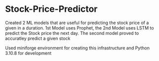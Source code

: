 # Stock-Price-Predictor
Created 2 ML models that are useful for predicting the stock price of a given in a duration. 1st Model uses Prophet, the 2nd Model uses LSTM to predict the Stock price the next day. The second model proved to accuratley predict a given stock

Used miniforge environment for creating this infrastructure and Python 3.10.8 for development
